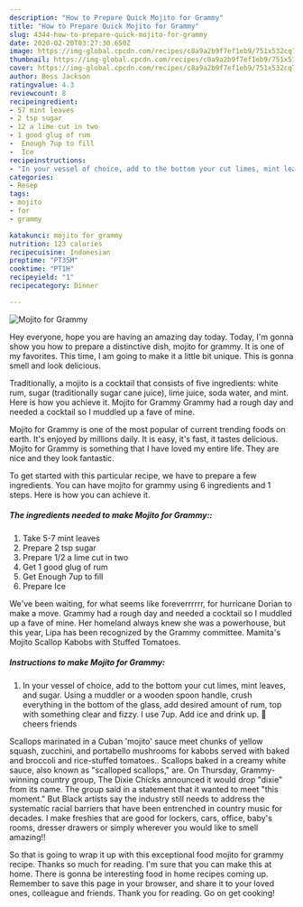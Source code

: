 ```yaml
---
description: "How to Prepare Quick Mojito for Grammy"
title: "How to Prepare Quick Mojito for Grammy"
slug: 4344-how-to-prepare-quick-mojito-for-grammy
date: 2020-02-20T03:27:30.650Z
image: https://img-global.cpcdn.com/recipes/c8a9a2b9f7ef1eb9/751x532cq70/mojito-for-grammy-recipe-main-photo.jpg
thumbnail: https://img-global.cpcdn.com/recipes/c8a9a2b9f7ef1eb9/751x532cq70/mojito-for-grammy-recipe-main-photo.jpg
cover: https://img-global.cpcdn.com/recipes/c8a9a2b9f7ef1eb9/751x532cq70/mojito-for-grammy-recipe-main-photo.jpg
author: Bess Jackson
ratingvalue: 4.3
reviewcount: 8
recipeingredient:
- 57 mint leaves
- 2 tsp sugar
- 12 a lime cut in two
- 1 good glug of rum
-  Enough 7up to fill
-  Ice
recipeinstructions:
- "In your vessel of choice, add to the bottom your cut limes, mint leaves, and sugar. Using a muddler or a wooden spoon handle, crush everything in the bottom of the glass, add desired amount of rum, top with something clear and fizzy. I use 7up. Add ice and drink up. 🍻 cheers friends"
categories:
- Resep
tags:
- mojito
- for
- grammy

katakunci: mojito for grammy
nutrition: 123 calories
recipecuisine: Indonesian
preptime: "PT35M"
cooktime: "PT1H"
recipeyield: "1"
recipecategory: Dinner

---
```



![Mojito for Grammy](https://img-global.cpcdn.com/recipes/c8a9a2b9f7ef1eb9/751x532cq70/mojito-for-grammy-recipe-main-photo.jpg)

Hey everyone, hope you are having an amazing day today. Today, I'm gonna show you how to prepare a distinctive dish, mojito for grammy. It is one of my favorites. This time, I am going to make it a little bit unique. This is gonna smell and look delicious.

Traditionally, a mojito is a cocktail that consists of five ingredients: white rum, sugar (traditionally sugar cane juice), lime juice, soda water, and mint. Here is how you achieve it. Mojito for Grammy Grammy had a rough day and needed a cocktail so I muddled up a fave of mine.

Mojito for Grammy is one of the most popular of current trending foods on earth. It's enjoyed by millions daily. It is easy, it's fast, it tastes delicious. Mojito for Grammy is something that I have loved my entire life. They are nice and they look fantastic.


To get started with this particular recipe, we have to prepare a few ingredients. You can have mojito for grammy using 6 ingredients and 1 steps. Here is how you can achieve it.

##### The ingredients needed to make Mojito for Grammy::

1. Take 5-7 mint leaves
1. Prepare 2 tsp sugar
1. Prepare 1/2 a lime cut in two
1. Get 1 good glug of rum
1. Get  Enough 7up to fill
1. Prepare  Ice


We&#39;ve been waiting, for what seems like foreverrrrrr, for hurricane Dorian to make a move. Grammy had a rough day and needed a cocktail so I muddled up a fave of mine. Her homeland always knew she was a powerhouse, but this year, Lipa has been recognized by the Grammy committee. Mamita&#39;s Mojito Scallop Kabobs with Stuffed Tomatoes. 

##### Instructions to make Mojito for Grammy:

1. In your vessel of choice, add to the bottom your cut limes, mint leaves, and sugar. Using a muddler or a wooden spoon handle, crush everything in the bottom of the glass, add desired amount of rum, top with something clear and fizzy. I use 7up. Add ice and drink up. 🍻 cheers friends


Scallops marinated in a Cuban &#39;mojito&#39; sauce meet chunks of yellow squash, zucchini, and portabello mushrooms for kabobs served with baked and broccoli and rice-stuffed tomatoes.. Scallops baked in a creamy white sauce, also known as &#34;scalloped scallops,&#34; are. On Thursday, Grammy-winning country group, The Dixie Chicks announced it would drop &#34;dixie&#34; from its name. The group said in a statement that it wanted to meet &#34;this moment.&#34; But Black artists say the industry still needs to address the systematic racial barriers that have been entrenched in country music for decades. I make freshies that are good for lockers, cars, office, baby&#39;s rooms, dresser drawers or simply wherever you would like to smell amazing!! 

So that is going to wrap it up with this exceptional food mojito for grammy recipe. Thanks so much for reading. I'm sure that you can make this at home. There is gonna be interesting food in home recipes coming up. Remember to save this page in your browser, and share it to your loved ones, colleague and friends. Thank you for reading. Go on get cooking!
